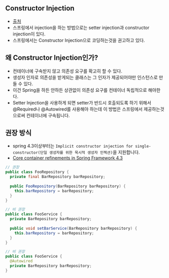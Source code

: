 ## Constructor Injection
- [출처](https://stackoverflow.com/a/21219567)
- 스프링에서 injection을 하는 방법으로는 setter injection과 constructor injection이 있다.
- 스프링에서는 Constructor Injection으로 코딩하는것을 권고하고 있다.

## 왜 Constructor Injection인가?
- 컨테이너에 구속받지 않고 의존성 요구를 확고히 할 수 있다.
- 생성자 인자로 의존성을 받게되는 클래스는 그 인자가 제공되어야만 인스턴스로 만들 수 있다.
- 이건 Spring을 하든 안하든 상관없이 의존성 요구를 컨테이너 독립적으로 해야한다.
- Setter Injection을 사용하게 되면 setter가 반드시 호출되도록 하기 위해서 @Required나 @Autowired를 사용해야 하는데 이 방법은 스프링에서 제공하는것으로써 컨테이너에 구속됩니다.

## 권장 방식
- spring 4.3이상부터는 `Implicit constructor injection for single-constructor(단일 생성자를 위한 묵시적 생성자 인젝션)`을 지원합니다.
- [Core container refinements in Spring Framework 4.3](https://spring.io/blog/2016/03/04/core-container-refinements-in-spring-framework-4-3)

```java
// 권장
public class FooRepository {
  private final BarRepository barRepository;
  
  public FooRepository(BarRepository barRepository) {
    this.barRepository = barRepository;
  }
}
```

```java
// 비 권장
public class FooService {
  private BarRepository barRepository;
  
  public void setBarService(BarRepository barRepository) {
    this.barRepository = barRepository;
  }
}

// 비 권장
public class FooService {
  @Autowired
  private BarRepository barRepository;
}
```
